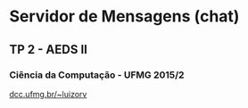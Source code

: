 # Servidor de Mensagens (chat)

## TP 2 - AEDS II

### Ciência da Computação - UFMG 2015/2

[dcc.ufmg.br/~luizorv]

[dcc.ufmg.br/~luizorv]: http://dcc.ufmg.br/~luizorv
